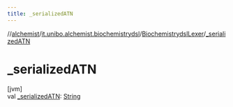 ```yaml
---
title: _serializedATN
---
```

//[alchemist](../../../index.html)/[it.unibo.alchemist.biochemistrydsl](../index.html)/[BiochemistrydslLexer](index.html)/[_serializedATN](_serialized-a-t-n.html)



# _serializedATN



[jvm]\
val [_serializedATN](_serialized-a-t-n.html): [String](https://docs.oracle.com/javase/8/docs/api/java/lang/String.html)




